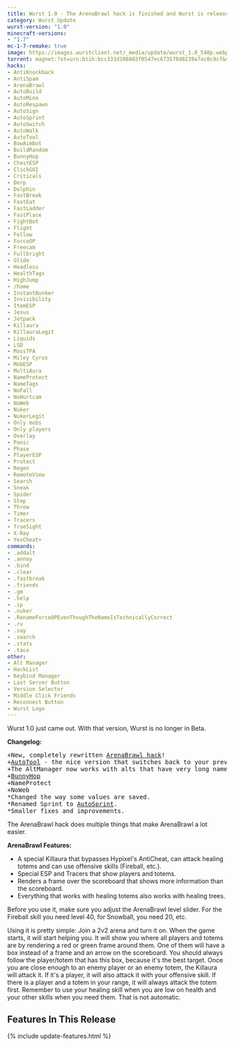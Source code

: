 ```yaml
---
title: Wurst 1.0 - The ArenaBrawl hack is finished and Wurst is released!
category: Wurst Update
wurst-version: "1.0"
minecraft-versions:
- "1.7"
mc-1-7-remake: true
image: https://images.wurstclient.net/_media/update/wurst_1.0_540p.webp
torrent: magnet:?xt=urn:btih:bcc331d106883f0547ec673570d8239a7ac0c9cf&dn=Wurst%201.0%20REMAKE&tr=udp%3a%2f%2ftracker.opentrackr.org%3a1337%2fannounce&tr=udp%3a%2f%2f9.rarbg.com%3a2810%2fannounce&tr=udp%3a%2f%2fopen.tracker.cl%3a1337%2fannounce&tr=http%3a%2f%2ftracker.openbittorrent.com%3a80%2fannounce&tr=http%3a%2f%2fopenbittorrent.com%3a80%2fannounce&tr=udp%3a%2f%2fexodus.desync.com%3a6969%2fannounce&tr=udp%3a%2f%2fwww.torrent.eu.org%3a451%2fannounce&tr=udp%3a%2f%2ftracker.torrent.eu.org%3a451%2fannounce&tr=udp%3a%2f%2ftracker.tiny-vps.com%3a6969%2fannounce&tr=udp%3a%2f%2ftracker.pomf.se%3a80%2fannounce&tr=udp%3a%2f%2ftracker.dler.org%3a6969%2fannounce&tr=udp%3a%2f%2ftracker.altrosky.nl%3a6969%2fannounce&tr=udp%3a%2f%2ftracker.0x.tf%3a6969%2fannounce&tr=udp%3a%2f%2fretracker.netbynet.ru%3a2710%2fannounce&tr=udp%3a%2f%2fopentor.org%3a2710%2fannounce&tr=udp%3a%2f%2fopen.stealth.si%3a80%2fannounce&tr=udp%3a%2f%2fmail.realliferpg.de%3a6969%2fannounce&tr=udp%3a%2f%2ffe.dealclub.de%3a6969%2fannounce&tr=udp%3a%2f%2fexplodie.org%3a6969%2fannounce
hacks:
- AntiKnockback
- AntiSpam
- ArenaBrawl
- AutoBuild
- AutoMine
- AutoRespawn
- AutoSign
- AutoSprint
- AutoSwitch
- AutoWalk
- AutoTool
- BowAimbot
- BuildRandom
- BunnyHop
- ChestESP
- ClickGUI
- Criticals
- Derp
- Dolphin
- FastBreak
- FastEat
- FastLadder
- FastPlace
- FightBot
- Flight
- Follow
- ForceOP
- Freecam
- Fullbright
- Glide
- Headless
- HealthTags
- HighJump
- /home
- InstantBunker
- Invisibility
- ItemESP
- Jesus
- Jetpack
- Killaura
- KillauraLegit
- Liquids
- LSD
- MassTPA
- Miley Cyrus
- MobESP
- MultiAura
- NameProtect
- NameTags
- NoFall
- NoHurtcam
- NoWeb
- Nuker
- NukerLegit
- Only mobs
- Only players
- Overlay
- Panic
- Phase
- PlayerESP
- Protect
- Regen
- RemoteView
- Search
- Sneak
- Spider
- Step
- Throw
- Timer
- Tracers
- TrueSight
- X-Ray
- YesCheat+
commands:
- .addalt
- .annoy
- .bind
- .clear
- .fastbreak
- .friends
- .gm
- .help
- .ip
- .nuker
- .RenameForceOPEvenThoughTheNameIsTechnicallyCorrect
- .rv
- .say
- .search
- .stats
- .taco
other:
- Alt Manager
- HackList
- Keybind Manager
- Last Server Button
- Version Selector
- Middle Click Friends
- Reconnect Button
- Wurst Logo
---
```

Wurst 1.0 just came out. With that version, Wurst is no longer in Beta.

**Changelog:**

<pre>
+New, completely rewritten <a href="https://wurst.wiki/arenabrawl">ArenaBrawl hack</a>!
+<a href="https://wurst.wiki/autotool">AutoTool</a> - the nice version that switches back to your previous item.
+The AltManager now works with alts that have very long names.
+<a href="https://wurst.wiki/bunnyhop">BunnyHop</a>
+NameProtect
+NoWeb
*Changed the way some values are saved.
*Renamed Sprint to <a href="https://wurst.wiki/autosprint">AutoSprint</a>.
*Smaller fixes and improvements.
</pre>

The ArenaBrawl hack does multiple things that make ArenaBrawl a lot easier.

**ArenaBrawl Features:**

- A special Killaura that bypasses Hypixel's AntiCheat, can attack healing totems and can use offensive skills (Fireball, etc.).
- Special ESP and Tracers that show players and totems.
- Renders a frame over the scoreboard that shows more information than the scoreboard.
- Everything that works with healing totems also works with healing trees.

Before you use it, make sure you adjust the ArenaBrawl level slider. For the Fireball skill you need level 40, for Snowball, you need 20, etc.

Using it is pretty simple: Join a 2v2 arena and turn it on. When the game starts, it will start helping you. It will show you where all players and totems are by rendering a red or green frame around them. One of them will have a box instead of a frame and an arrow on the scoreboard. You should always follow the player/totem that has this box, because it's the best target. Once you are close enough to an enemy player or an enemy totem, the Killaura will attack it. If it's a player, it will also attack it with your offensive skill. If there is a player and a totem in your range, it will always attack the totem first. Remember to use your healing skill when you are low on health and your other skills when you need them. That is not automatic.

## Features In This Release

{% include update-features.html %}

